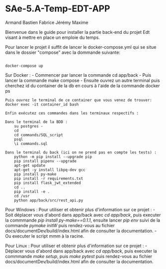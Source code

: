 # SAe-5.A-Temp-EDT-APP
Armand
Bastien
Fabrice
Jérémy
Maxime

Bienvenue dans le guide pour installer la partie back-end du projet Edt visant à mettre en place un emploie du temps.


Pour lancer le projet il suffit de lancer le docker-compose.yml qui se situe dans le dossier "compose" avec la dommande suivante:

````

docker-compose up

````




Sur Docker : 
    - Commencer par lancer la commande cd app/back
	- Puis lancer la commande make compose 
    - Ensuite ouvrez un autre terminal puis cherchez id du container de la db en cours à l'aide de la commande docker ps

    Puis ouvrez le terminal de ce container que vous venez de trouver:
    docker exec -it container_id bash

    Enfin exécutez ces commandes dans les terminaux respectifs : 

    Dans le terminal de la BDD :
        su postgres -
        cd
        cd commands/SQL_script
        psql
        \i commands.sql

    Dans le terminal du back (ici on ne prend pas en compte les tests) : 
        python -m pip install --upgrade pip
        pip install pipenv --upgrade
        apt-get update
        apt-get -y install libpq-dev gcc
        pip install py-make
        pip install -r requirements.txt
        pip install flask_jwt_extended
        cd ..
        pip install -e .
        cd /usr
        python app/back/src/rest_api.py

Pour Windows : 
    Pour utiliser et obtenir plus d'information sur ce projet :
        -   Soit déplacer vous d'abord dans app/back avec *cd app/back*, puis executer la commmande *pip install py-make==0.1.1*, ensuite lancer *pip env* suivi de la commande *pymake initW* puis rendez-vous au fichier docs/documentDev/build/index.html afin de consulter la documentation.
        -   Ou executer le script mmm à la racine.

Pour Linux :
    Pour utiliser et obtenir plus d'information sur ce projet :
        -   Déplacer vous d'abord dans app/back avec *cd app/back*, puis executer la commmande *make setup*, puis *make pytest* puis rendez-vous au fichier docs/documentDev/build/index.html afin de consulter la documentation.
